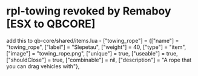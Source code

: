 # rpl-towing revoked by Remaboy [ESX to QBCORE] 

add this to qb-core/shared/items.lua - ["towing_rope"]                   = {["name"] = "towing_rope",                  ["label"] = "Slepetau",                 ["weight"] = 40,        ["type"] = "item",      ["image"] = "towing_rope.png",               ["unique"] = true,     ["useable"] = true,     ["shouldClose"] = true,        ["combinable"] = nil,   ["description"] = "A rope that you can drag vehicles with"},
